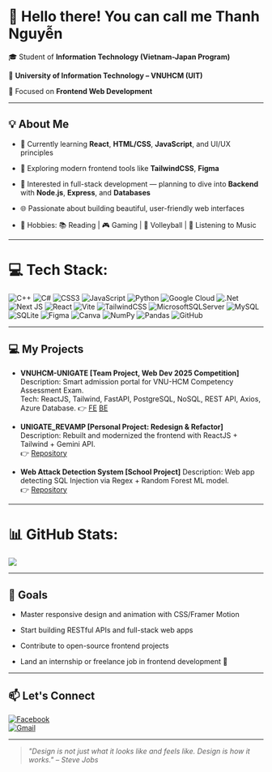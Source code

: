 # 👋 Hello there! You can call me Thanh Nguyễn


🎓 Student of **Information Technology (Vietnam-Japan Program)**  

🏫 **University of Information Technology – VNUHCM (UIT)**  

🎯 Focused on **Frontend Web Development**

---

## 💡 About Me

- 🌱 Currently learning **React**, **HTML/CSS**, **JavaScript**, and UI/UX principles
  
- 🚀 Exploring modern frontend tools like **TailwindCSS**, **Figma**
  
- 🧩 Interested in full-stack development — planning to dive into **Backend** with **Node.js**, **Express**, and **Databases**
  
- 🌐 Passionate about building beautiful, user-friendly web interfaces
  
- 🎯 Hobbies: 📚 Reading | 🎮 Gaming | 🏐 Volleyball | 🎵 Listening to Music

---

# 💻 Tech Stack:
![C++](https://img.shields.io/badge/c++-%2300599C.svg?style=for-the-badge&logo=c%2B%2B&logoColor=white) ![C#](https://img.shields.io/badge/c%23-%23239120.svg?style=for-the-badge&logo=csharp&logoColor=white) ![CSS3](https://img.shields.io/badge/css3-%231572B6.svg?style=for-the-badge&logo=css3&logoColor=white) ![JavaScript](https://img.shields.io/badge/javascript-%23323330.svg?style=for-the-badge&logo=javascript&logoColor=%23F7DF1E) ![Python](https://img.shields.io/badge/python-3670A0?style=for-the-badge&logo=python&logoColor=ffdd54) ![Google Cloud](https://img.shields.io/badge/GoogleCloud-%234285F4.svg?style=for-the-badge&logo=google-cloud&logoColor=white) ![.Net](https://img.shields.io/badge/.NET-5C2D91?style=for-the-badge&logo=.net&logoColor=white) ![Next JS](https://img.shields.io/badge/Next-black?style=for-the-badge&logo=next.js&logoColor=white) ![React](https://img.shields.io/badge/react-%2320232a.svg?style=for-the-badge&logo=react&logoColor=%2361DAFB) ![Vite](https://img.shields.io/badge/vite-%23646CFF.svg?style=for-the-badge&logo=vite&logoColor=white) ![TailwindCSS](https://img.shields.io/badge/tailwindcss-%2338B2AC.svg?style=for-the-badge&logo=tailwind-css&logoColor=white) ![MicrosoftSQLServer](https://img.shields.io/badge/Microsoft%20SQL%20Server-CC2927?style=for-the-badge&logo=microsoft%20sql%20server&logoColor=white) ![MySQL](https://img.shields.io/badge/mysql-4479A1.svg?style=for-the-badge&logo=mysql&logoColor=white) ![SQLite](https://img.shields.io/badge/sqlite-%2307405e.svg?style=for-the-badge&logo=sqlite&logoColor=white) ![Figma](https://img.shields.io/badge/figma-%23F24E1E.svg?style=for-the-badge&logo=figma&logoColor=white) ![Canva](https://img.shields.io/badge/Canva-%2300C4CC.svg?style=for-the-badge&logo=Canva&logoColor=white) ![NumPy](https://img.shields.io/badge/numpy-%23013243.svg?style=for-the-badge&logo=numpy&logoColor=white) ![Pandas](https://img.shields.io/badge/pandas-%23150458.svg?style=for-the-badge&logo=pandas&logoColor=white) ![GitHub](https://img.shields.io/badge/github-%23121011.svg?style=for-the-badge&logo=github&logoColor=white)

---

## 💻 My Projects

- **VNUHCM-UNIGATE [Team Project, Web Dev 2025 Competition]**  
  Description: Smart admission portal for VNU-HCM Competency Assessment Exam.  
  Tech: ReactJS, Tailwind, FastAPI, PostgreSQL, NoSQL, REST API, Axios, Azure Database.
  👉 [FE](https://github.com/KhanhVy-r2/VNUHCM-UNIGATE.git) [BE](https://github.com/Kamekain/VNUHCM-UNIGATE.git)  

- **UNIGATE_REVAMP [Personal Project: Redesign & Refactor]**  
  Description: Rebuilt and modernized the frontend with ReactJS + Tailwind + Gemini API.  
  👉 [Repository](https://github.com/thanhnguyen810200556/unigate-revamp)  

- **Web Attack Detection System [School Project]** 
  Description: Web app detecting SQL Injection via Regex + Random Forest ML model.  
  👉 [Repository](https://github.com/thanhnguyen810200556/sql-injection-detector) 

---

# 📊 GitHub Stats:
![](https://github-readme-stats.vercel.app/api?username=thanhnguyen810200556&theme=tokyonight&hide_border=false&include_all_commits=true&count_private=true)<br/>

---

## 🎯 Goals

- Master responsive design and animation with CSS/Framer Motion
  
- Start building RESTful APIs and full-stack web apps
  
- Contribute to open-source frontend projects
  
- Land an internship or freelance job in frontend development 💼

---

## 📫 Let's Connect
[![Facebook](https://img.shields.io/badge/Facebook-1877F2?style=for-the-badge&logo=facebook&logoColor=white)](https://www.facebook.com/profile.php?id=100044397773633)  
[![Gmail](https://img.shields.io/badge/Email-D14836?style=for-the-badge&logo=gmail&logoColor=white)](mailto:thanhngueyn20051457@gmail.com)  

---

> *"Design is not just what it looks like and feels like. Design is how it works." – Steve Jobs*
